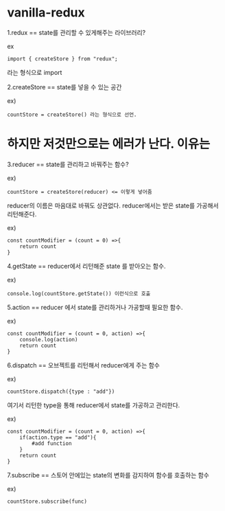 # vanilla-redux

1.redux == state를 관리할 수 있게해주는 라이브러리?

ex 

    import { createStore } from "redux";

라는 형식으로 import

2.createStore == state를 넣을 수 있는 공간 

ex) 

    countStore = createStore() 라는 형식으로 선언.

# 하지만 저것만으로는 에러가 난다. 이유는

3.reducer == state를 관리하고 바꿔주는 함수? 

ex) 

    countStore = createStore(reducer) <= 이렇게 넣어줌
reducer의 이름은 마음대로 바꿔도 상관없다. reducer에서는 받은 state를 가공해서 리턴해준다. 

ex) 

    const countModifier = (count = 0) =>{
        return count
    }

4.getState == reducer에서 리턴해준 state 를 받아오는 함수. 

ex) 

    console.log(countStore.getState()) 이런식으로 호출

5.action == reducer 에서 state를 관리하거나 가공할때 필요한 함수. 

ex) 

    const countModifier = (count = 0, action) =>{
        console.log(action)
        return count
    } 

6.dispatch == 오브젝트를 리턴해서 reducer에게 주는 함수 

ex) 

    countStore.dispatch({type : "add"})

여기서 리턴한 type을 통해 reducer에서 state를 가공하고 관리한다.

ex) 

    const countModifier = (count = 0, action) =>{
        if(action.type == "add"){
            #add function
        }
        return count   
    }

7.subscribe == 스토어 안에있는 state의 변화를 감지하여 함수를 호출하는 함수

ex)

    countStore.subscribe(func)